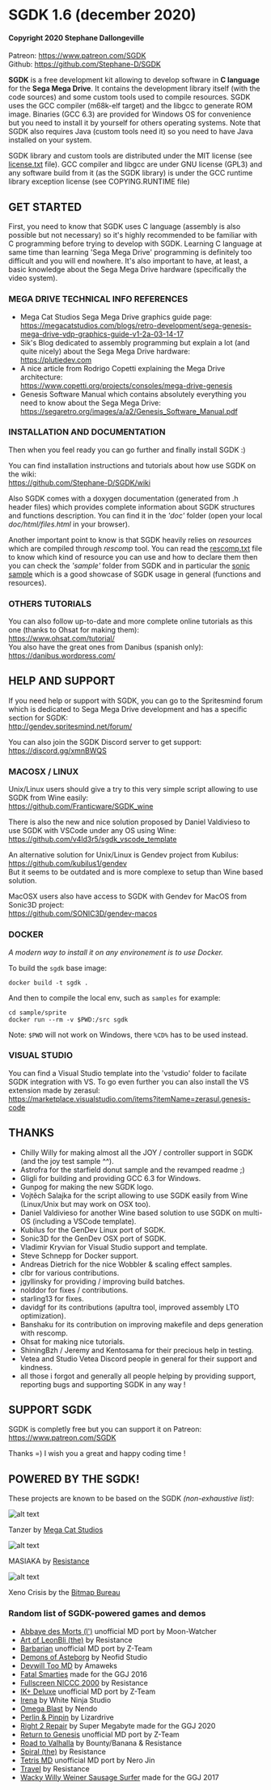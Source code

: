 # SGDK 1.6 (december 2020)
#### Copyright 2020 Stephane Dallongeville
Patreon: https://www.patreon.com/SGDK<br>
Github: https://github.com/Stephane-D/SGDK

**SGDK** is a free development kit allowing to develop software in **C language** for the **Sega Mega Drive**.
It contains the development library itself (with the code sources) and some custom tools used to compile resources.
SGDK uses the GCC compiler (m68k-elf target) and the libgcc to generate ROM image. Binaries (GCC 6.3) are provided for Windows OS for convenience but you need to install it by yourself for others operating systems.
Note that SGDK also requires Java (custom tools need it) so you need to have Java installed on your system.

SGDK library and custom tools are distributed under the MIT license (see [license.txt](license.txt) file).
GCC compiler and libgcc are under GNU license (GPL3) and any software build from it (as the SGDK library) is under the GCC runtime library exception license (see COPYING.RUNTIME file)
 
## GET STARTED

First, you need to know that SGDK uses C language (assembly is also possible but not necessary) so it's highly recommended to be familiar with C programming before trying to develop with SGDK. Learning C language at same time than learning 'Sega Mega Drive' programming is definitely too difficult and you will end nowhere. It's also important to have, at least, a basic knowledge about the Sega Mega Drive hardware (specifically the video system). 

### MEGA DRIVE TECHNICAL INFO REFERENCES

* Mega Cat Studios Sega Mega Drive graphics guide page:<br>
https://megacatstudios.com/blogs/retro-development/sega-genesis-mega-drive-vdp-graphics-guide-v1-2a-03-14-17
* Sik's Blog dedicated to assembly programming but explain a lot (and quite nicely) about the Sega Mega Drive hardware:<br>
https://plutiedev.com
* A nice article from Rodrigo Copetti explaining the Mega Drive architecture:<br>
https://www.copetti.org/projects/consoles/mega-drive-genesis
* Genesis Software Manual which contains absolutely everything you need to know about the Sega Mega Drive:<br>
https://segaretro.org/images/a/a2/Genesis_Software_Manual.pdf

### INSTALLATION AND DOCUMENTATION 

Then when you feel ready you can go further and finally install SGDK :)

You can find installation instructions and tutorials about how use SGDK on the wiki:<br>
https://github.com/Stephane-D/SGDK/wiki

Also SGDK comes with a doxygen documentation (generated from .h header files) which provides complete information about SGDK structures and functions description. You can find it in the _'doc'_ folder (open your local _doc/html/files.html_ in your browser).

Another important point to know is that SGDK heavily relies on _resources_ which are compiled through _rescomp_ tool. You can read the [rescomp.txt](https://raw.githubusercontent.com/Stephane-D/SGDK/master/bin/rescomp.txt) file to know which kind of resource you can use and how to declare them then you can check the *'sample'* folder from SGDK and in particular the [sonic sample](https://github.com/Stephane-D/SGDK/tree/master/sample/sonic) which is a good showcase of SGDK usage in general (functions and resources).

### OTHERS TUTORIALS

You can also follow up-to-date and more complete online tutorials as this one (thanks to Ohsat for making them):<br>
https://www.ohsat.com/tutorial/<br>
You also have the great ones from Danibus (spanish only):<br>
https://danibus.wordpress.com/
 
## HELP AND SUPPORT

If you need help or support with SGDK, you can go to the Spritesmind forum which is dedicated to Sega Mega Drive development and has a specific section for SGDK:<br>
http://gendev.spritesmind.net/forum/

You can also join the SGDK Discord server to get support:<br>
https://discord.gg/xmnBWQS
 
### MACOSX / LINUX

Unix/Linux users should give a try to this very simple script allowing to use SGDK from Wine easily:<br>
https://github.com/Franticware/SGDK_wine

There is also the new and nice solution proposed by Daniel Valdivieso to use SGDK with VSCode under any OS using Wine:<br>
https://github.com/v4ld3r5/sgdk_vscode_template

An alternative solution for Unix/Linux is Gendev project from Kubilus:<br>
https://github.com/kubilus1/gendev<br>
But it seems to be outdated and is more complexe to setup than Wine based solution.

MacOSX users also have access to SGDK with Gendev for MacOS from Sonic3D project:<br>
https://github.com/SONIC3D/gendev-macos

### DOCKER

*A modern way to install it on any environement is to use Docker.*

To build the `sgdk` base image:

    docker build -t sgdk .

And then to compile the local env, such as `samples` for example:

    cd sample/sprite
    docker run --rm -v $PWD:/src sgdk

Note: `$PWD` will not work on Windows, there `%CD%` has to be used instead.

 
### VISUAL STUDIO

You can find a Visual Studio template into the 'vstudio' folder to facilate SGDK integration with VS.
To go even further you can also install the VS extension made by zerasul:<br>
https://marketplace.visualstudio.com/items?itemName=zerasul.genesis-code
 
## THANKS

- Chilly Willy for making almost all the JOY / controller support in SGDK (and the joy test sample ^^).
- Astrofra for the starfield donut sample and the revamped readme ;)
- Gligli for building and providing GCC 6.3 for Windows.
- Gunpog for making the new SGDK logo.
- Vojtěch Salajka for the script allowing to use SGDK easily from Wine (Linux/Unix but may work on OSX too).
- Daniel Valdivieso for another Wine based solution to use SGDK on multi-OS (including a VSCode template).
- Kubilus for the GenDev Linux port of SGDK.
- Sonic3D for the GenDev OSX port of SGDK.
- Vladimir Kryvian for Visual Studio support and template.
- Steve Schnepp for Docker support.
- Andreas Dietrich for the nice Wobbler & scaling effect samples.
- clbr for various contributions.
- jgyllinsky for providing / improving build batches.
- nolddor for fixes / contributions.
- starling13 for fixes.
- davidgf for its contributions (apultra tool, improved assembly LTO optimization).
- Banshaku for its contribution on improving makefile and deps generation with rescomp.
- Ohsat for making nice tutorials.
- ShiningBzh / Jeremy and Kentosama for their precious help in testing.
- Vetea and Studio Vetea Discord people in general for their support and kindness.
- all those i forgot and generally all people helping by providing support, reporting bugs and supporting SGDK in any way !

## SUPPORT SGDK

SGDK is completly free but you can support it on Patreon: https://www.patreon.com/SGDK

Thanks =) I wish you a great and happy coding time !

## POWERED BY THE SGDK!

These projects are known to be based on the SGDK _(non-exhaustive list)_:

![alt text](doc/img/game_tanzer.gif)
 
Tanzer by [Mega Cat Studios](https://megacatstudios.com/products/tanzer-sega-genesis)

![alt text](doc/img/demo_masiaka.gif)
 
MASIAKA by [Resistance](https://www.pouet.net/prod.php?which=71543)

![alt text](doc/img/game_xenocrisis.gif)
 
Xeno Crisis by the [Bitmap Bureau](https://www.bitmapbureau.com/)

### Random list of SGDK-powered games and demos

* [Abbaye des Morts (l')](https://playonretro.itch.io/labbaye-des-morts-megadrivegenesis-por-002) unofficial MD port by Moon-Watcher
* [Art of LeonBli (the)](https://www.pouet.net/prod.php?which=72272) by Resistance
* [Barbarian](https://www.youtube.com/watch?v=e8IIfNLXzAU) unofficial MD port by Z-Team
* [Demons of Asteborg](https://demonsofasteborg.com/) by Neofid Studio
* [Devwill Too MD](https://amaweks.itch.io/devwill-too-md) by Amaweks
* [Fatal Smarties](https://globalgamejam.org/2016/games/fatal-smarties) made for the GGJ 2016
* [Fullscreen NICCC 2000](https://www.pouet.net/prod.php?which=81136) by Resistance
* [IK+ Deluxe](https://www.youtube.com/watch?v=mcm0TRsOwuw) unofficial MD port by Z-Team
* [Irena](https://white-ninja.itch.io/irena-genesis-metal-fury) by White Ninja Studio
* [Omega Blast](https://nendo16.jimdofree.com/omega-blast/) by Nendo
* [Perlin & Pinpin](https://lizardrive.itch.io/perlin-pinpin-episode1) by Lizardrive
* [Right 2 Repair](https://supermegabyte.itch.io/right-2-repair) by Super Megabyte made for the GGJ 2020
* [Return to Genesis](https://www.youtube.com/watch?v=jjy0Iz_64dY) unofficial MD port by Z-Team
* [Road to Valhalla](https://www.pouet.net/prod.php?which=72961) by Bounty/Banana & Resistance
* [Spiral (the)](https://www.pouet.net/prod.php?which=82607) by Resistance
* [Tetris MD](https://github.com/NeroJin/TetrisMD) unofficial MD port by Nero Jin
* [Travel](https://www.pouet.net/prod.php?which=65975) by Resistance
* [Wacky Willy Weiner Sausage Surfer](https://globalgamejam.org/2017/games/wacky-willy-weiner-sausage-surfer) made for the GGJ 2017
